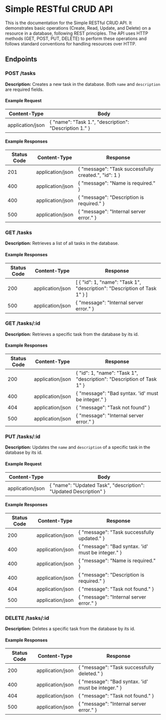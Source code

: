 # Simple RESTful CRUD API 

This is the documentation for the Simple RESTful CRUD API. It demonstrates basic operations (Create, Read, Update, and Delete) on a resource in a database, following REST principles. The API uses HTTP methods (GET, POST, PUT, DELETE) to perform these operations and follows standard conventions for handling resources over HTTP.

## Endpoints

### POST /tasks 

**Description:** Creates a new task in the database. Both `name` and `description` are required fields.

#### Example Request

| Content-Type | Body |
| - | - |
| application/json | { "name": "Task 1.", "description": "Description 1." } |

#### Example Responses

| Status Code | Content-Type | Response |
| - | - | - |
| 201 | application/json | { "message": "Task successfully created.", "id": 1 } |
| 400 | application/json | { "message": "Name is required." } |
| 400 | application/json | { "message": "Description is required." } |
| 500 | application/json | { "message": "Internal server error." } |

### GET /tasks 

**Description:** Retrieves a list of all tasks in the database.

#### Example Responses

| Status Code | Content-Type | Response |
| - | - | - |
| 200 | application/json | [ { "id": 1, "name": "Task 1", "description": "Description of Task 1" } ] |
| 500 | application/json | { "message": "Internal server error." } |

### GET /tasks/:id 

**Description:** Retrieves a specific task from the database by its id.

#### Example Responses

| Status Code | Content-Type | Response |
| - | - | - |
| 200 | application/json | { "id": 1, "name": "Task 1", "description": "Description of Task 1" } |
| 400 | application/json | { "message": "Bad syntax. 'id' must be integer." }
| 404 | application/json | { "message": "Task not found" }
| 500 | application/json | { "message": "Internal server error." } |

### PUT /tasks/:id 

**Description:** Updates the `name` and `description` of a specific task in the database by its id.

#### Example Request

| Content-Type  | Body |
| - | - |
| application/json | { "name": "Updated Task", "description": "Updated Description" } |

#### Example Responses

| Status Code | Content-Type | Response |
| - | - | - |
| 200 | application/json | { "message": "Task successfully updated." } |
| 400 | application/json | { "message": "Bad syntax. 'id' must be integer." } |
| 400 | application/json | { "message": "Name is required." } |
| 400 | application/json | { "message": "Description is required." } |
| 404 | application/json | { "message": "Task not found." } |
| 500 | application/json | { "message": "Internal server error." } |

### DELETE /tasks/:id
**Description:** Deletes a specific task from the database by its id.

#### Example Responses

| Status Code | Content-Type | Response |
|-------------|--------------|----------|
| 200 | application/json | { "message": "Task successfully deleted." } |
| 400 | application/json | { "message": "Bad syntax. 'id' must be integer." } |
| 404 | application/json | { "message": "Task not found." } |
| 500 | application/json | { "message": "Internal server error." } |
